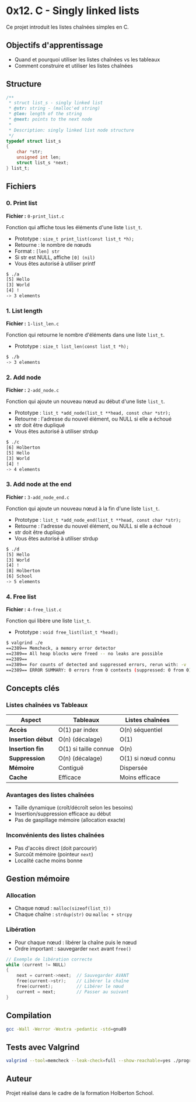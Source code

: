 # 0x12. C - Singly linked lists

Ce projet introduit les listes chaînées simples en C.

## Objectifs d'apprentissage

- Quand et pourquoi utiliser les listes chaînées vs les tableaux
- Comment construire et utiliser les listes chaînées

## Structure

```c
/**
 * struct list_s - singly linked list
 * @str: string - (malloc'ed string)
 * @len: length of the string
 * @next: points to the next node
 *
 * Description: singly linked list node structure
 */
typedef struct list_s
{
    char *str;
    unsigned int len;
    struct list_s *next;
} list_t;
```

## Fichiers

### 0. Print list
**Fichier :** `0-print_list.c`

Fonction qui affiche tous les éléments d'une liste `list_t`.
- Prototype : `size_t print_list(const list_t *h);`
- Retourne : le nombre de nœuds
- Format : `[len] str`
- Si str est NULL, affiche `[0] (nil)`
- Vous êtes autorisé à utiliser printf

```bash
$ ./a
[5] Hello
[3] World
[4] !
-> 3 elements
```

### 1. List length
**Fichier :** `1-list_len.c`

Fonction qui retourne le nombre d'éléments dans une liste `list_t`.
- Prototype : `size_t list_len(const list_t *h);`

```bash
$ ./b
-> 3 elements
```

### 2. Add node
**Fichier :** `2-add_node.c`

Fonction qui ajoute un nouveau nœud au début d'une liste `list_t`.
- Prototype : `list_t *add_node(list_t **head, const char *str);`
- Retourne : l'adresse du nouvel élément, ou NULL si elle a échoué
- str doit être dupliqué
- Vous êtes autorisé à utiliser strdup

```bash
$ ./c
[6] Holberton
[5] Hello
[3] World
[4] !
-> 4 elements
```

### 3. Add node at the end
**Fichier :** `3-add_node_end.c`

Fonction qui ajoute un nouveau nœud à la fin d'une liste `list_t`.
- Prototype : `list_t *add_node_end(list_t **head, const char *str);`
- Retourne : l'adresse du nouvel élément, ou NULL si elle a échoué
- str doit être dupliqué
- Vous êtes autorisé à utiliser strdup

```bash
$ ./d
[5] Hello
[3] World
[4] !
[8] Holberton
[6] School
-> 5 elements
```

### 4. Free list
**Fichier :** `4-free_list.c`

Fonction qui libère une liste `list_t`.
- Prototype : `void free_list(list_t *head);`

```bash
$ valgrind ./e 
==2389== Memcheck, a memory error detector
==2389== All heap blocks were freed -- no leaks are possible
==2389== 
==2389== For counts of detected and suppressed errors, rerun with: -v
==2389== ERROR SUMMARY: 0 errors from 0 contexts (suppressed: 0 from 0)
```

## Concepts clés

### Listes chaînées vs Tableaux

| Aspect | Tableaux | Listes chaînées |
|--------|----------|------------------|
| **Accès** | O(1) par index | O(n) séquentiel |
| **Insertion début** | O(n) (décalage) | O(1) |
| **Insertion fin** | O(1) si taille connue | O(n) |
| **Suppression** | O(n) (décalage) | O(1) si nœud connu |
| **Mémoire** | Contiguë | Dispersée |
| **Cache** | Efficace | Moins efficace |

### Avantages des listes chaînées
- Taille dynamique (croît/décroît selon les besoins)
- Insertion/suppression efficace au début
- Pas de gaspillage mémoire (allocation exacte)

### Inconvénients des listes chaînées
- Pas d'accès direct (doit parcourir)
- Surcoût mémoire (pointeur `next`)
- Localité cache moins bonne

## Gestion mémoire

### Allocation
- Chaque nœud : `malloc(sizeof(list_t))`
- Chaque chaîne : `strdup(str)` ou `malloc + strcpy`

### Libération
- Pour chaque nœud : libérer la chaîne puis le nœud
- Ordre important : sauvegarder `next` avant `free()`

```c
// Exemple de libération correcte
while (current != NULL)
{
    next = current->next;  // Sauvegarder AVANT
    free(current->str);    // Libérer la chaîne
    free(current);         // Libérer le nœud
    current = next;        // Passer au suivant
}
```

## Compilation

```bash
gcc -Wall -Werror -Wextra -pedantic -std=gnu89
```

## Tests avec Valgrind

```bash
valgrind --tool=memcheck --leak-check=full --show-reachable=yes ./program
```

## Auteur

Projet réalisé dans le cadre de la formation Holberton School.
